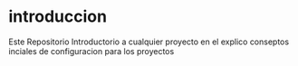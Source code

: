 # introduccion
Este Repositorio Introductorio a cualquier proyecto en el explico conseptos inciales de configuracion para los proyectos
